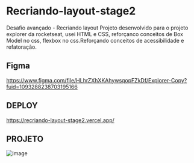 # Recriando-layout-stage2
Desafio avançado - Recriando layout
Projeto desenvolvido para o projeto explorer da rocketseat, usei HTML e CSS, reforçanco conceitos de Box Model no css, flexbox no css.Reforçando conceitos de acessibilidade e refatoração.

## Figma ##
https://www.figma.com/file/HLhrZXhXKAhywsqopFZkDf/Explorer-Copy?fuid=1093288238703195166

## DEPLOY ##
https://recriando-layout-stage2.vercel.app/

## PROJETO ##

![image](https://user-images.githubusercontent.com/61830297/190836087-ad052869-6399-4981-be92-ccacf0f576cc.png)



